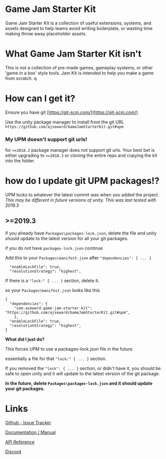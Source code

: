 # Game Jam Starter Kit
Game Jam Starter Kit is a collection of useful extensions, systems, and assets designed to help teams avoid writing boilerplate, or wasting time making throw away placeholder assets.

# What Game Jam Starter Kit isn't
This is not a collection of pre-made games, gameplay systems, or other 'game in a box' style tools. Jam Kit is intended to help you make a game from scratch. 
q
# How can I get it?
Ensure you have git [https://git-scm.com/](https://git-scm.com/)

Use the unity package manager to install from the git URL `https://github.com/ajseward/GameJamStarterKit.git#upm`

### My UPM doesn't support git urls! 
for `<=2018.2` package manager does not support git urls. Your best bet is either upgrading to `>=2018.3` or cloning the entire repo and copying the kit into the folder.
 
 
# how do I update git UPM packages!?
UPM locks to whatever the latest commit was when you added the project. *This may be different in future versions of unity. This was last tested with 2019.3*

##  \>=2019.3
if you already have `Packages\packages-lock.json`, delete the file and unity should update to the latest version for all your git packages.

if you do not have `packages-lock.json` continue

Add this to your `Packages\manifest.json` after `"dependencies": { ... }`

```
  "enableLockFile": true,
  "resolutionStrategy": "highest",
```
If there is a `"lock:" { ... }` section, delete it.

so your `Packages\manifest.json` looks like this 
```json5
{
  "dependencies": {
    "com.aseward.game-jam-starter-kit": "https://github.com/ajseward/GameJamStarterKit.git#upm",
    },
  "enableLockFile": true,
  "resolutionStrategy": "highest",
}
```

**What did I just do?**

This forces UPM to use a packages-lock.json file in the future.

essentially a file for that `"lock:" { ... }` section.

If you removed the `"lock": { ... }` section, or didn't have it, you should be safe to open unity and it will update to the latest version of the git package.

**In the future, delete `Packages\packages-lock.json` and it should update your git packages.**

# Links
[Github - Issue Tracker](https://github.com/ajseward/GameJamStarterKit/issues)

[Documentation / Manual]()

[API Reference]()

[Discord](https://discord.gg/zXs5MCb)